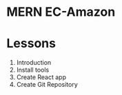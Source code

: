 # MERN EC-Amazon

# Lessons
1. Introduction
2. Install tools
3. Create React app
4. Create Git Repository